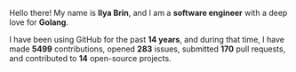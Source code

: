 Hello there! My name is **Ilya Brin**, and I am a **software engineer** with a deep love for **Golang**.

I have been using GitHub for the past **14 years**, and during that time, I have made **5499** contributions, opened **283** issues, submitted **170** pull requests, and contributed to **14** open-source projects.
